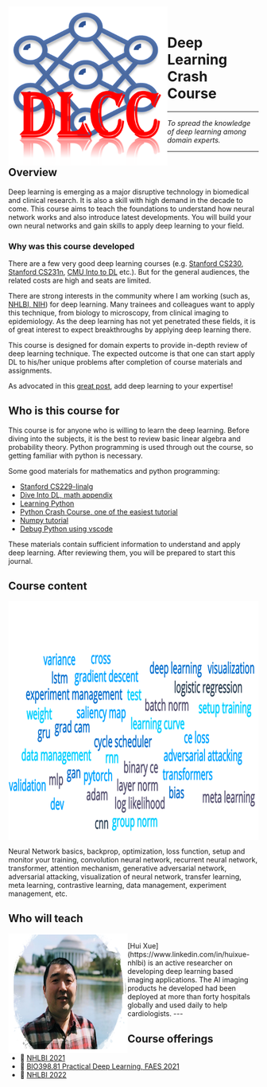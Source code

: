 
<img align="left" width="320" height="320" src="images/logo_big.png"><br>

# **Deep Learning Crash Course**

---
*To spread the knowledge of deep learning among domain experts.*

---

## Overview

Deep learning is emerging as a major disruptive technology in biomedical and clinical research. It is also a skill with high demand in the decade to come. This course aims to teach the foundations to understand how neural network works and also introduce latest developments. You will build your own neural networks and gain skills to apply deep learning to your field.

### Why was this course developed

There are a few very good deep learning courses (e.g. [Stanford CS230](https://cs230.stanford.edu/), [Stanford CS231n](http://cs231n.stanford.edu/), [CMU Into to DL](https://deeplearning.cs.cmu.edu/F21/index.html) etc.). But for the general audiences, the related costs are high and seats are limited. 

There are strong interests in the community where I am working (such as, [NHLBI, NIH](https://www.nhlbi.nih.gov/)) for deep learning. Many trainees and colleagues want to apply this technique, from biology to microscopy, from clinical imaging to epidemiology. As the deep learning has not yet penetrated these fields, it is of great interest to expect breakthroughs by applying deep learning there.

This course is designed for domain experts to provide in-depth review of deep learning technique. The expected outcome is that one can start apply DL to his/her unique problems after completion of course materials and assignments.

As advocated in this [great post](https://medium.datadriveninvestor.com/ai-x-dont-switch-careers-add-ai-34eff21dd3e1), add deep learning to your expertise!

## Who is this course for

This course is for anyone who is willing to learn the deep learning. Before diving into the subjects, it is the best to review basic linear algebra and probability theory. Python programming is used through out the course, so getting familiar with python is necessary.

Some good materials for mathematics and python programming:

* [Stanford CS229-linalg](http://cs229.stanford.edu/summer2020/cs229-linalg.pdf)
* [Dive Into DL, math appendix](http://www.d2l.ai/chapter_appendix-mathematics-for-deep-learning/index.html)
* [Learning Python](https://cfm.ehu.es/ricardo/docs/python/Learning_Python.pdf)
* [Python Crash Course, one of the easiest tutorial](https://www.programmer-books.com/wp-content/uploads/2018/06/Python%20Crash%20Course%20-%20A%20Hands-On,%20Project-Based%20Introduction%20to%20Programming.pdf)
* [Numpy tutorial](https://cs231n.github.io/python-numpy-tutorial/)
* [Debug Python using vscode](https://code.visualstudio.com/docs/python/python-tutorial)

These materials contain sufficient information to understand and apply deep learning. After reviewing them, you will be prepared to start this journal.

## Course content
<img align="center" width="640" height="480" src="images/course_word_plot.png">

Neural Network basics, backprop, optimization, loss function, setup and monitor your training, convolution neural network, recurrent neural network, transformer, attention mechanism, generative adversarial network, adversarial attacking, visualization of neural network, 
transfer learning, meta learning, contrastive learning, data management, experiment management, etc.

## Who will teach

<img align="left" width="240" height="240" src="images/hxue.png">
<br>[Hui Xue](https://www.linkedin.com/in/huixue-nhlbi) is an active researcher on developing deep learning based imaging applications. The AI imaging products he developed had been deployed at more than forty hospitals globally and used daily to help cardiologists.
---
<br>

## Course offerings
- 📯 [NHLBI 2021](nhlbi2021.md) 
- 🧬 [BIO398.81 Practical Deep Learning, FAES 2021](faes2021.md)
- 🎺 [NHLBI 2022](nhlbi2022.md) 